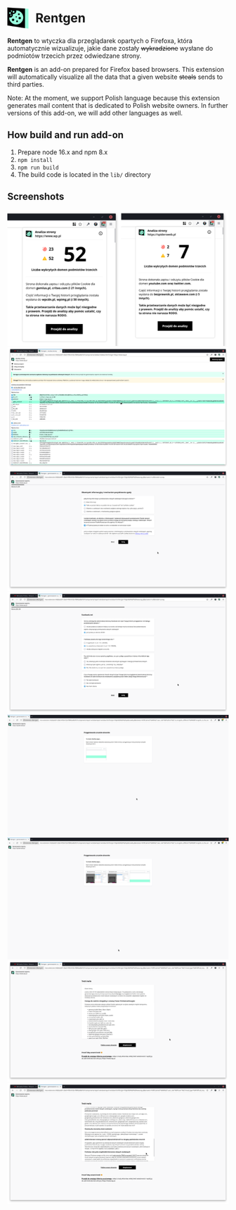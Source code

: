 <h1 style="display: flex; align-items: center;"><img src="./assets/icon-addon-2048.png" alt="Rentgen logo" style="margin-right: 1rem;" width="48"/> Rentgen</h1>

<strong>Rentgen</strong> to wtyczka dla przeglądarek opartych o Firefoxa, która automatycznie wizualizuje, jakie dane zostały ~~wykradzione~~ wysłane do podmiotów trzecich przez odwiedzane strony.

<strong>Rentgen</strong> is an add-on prepared for Firefox based browsers. This extension will automatically visualize all the data that a given website ~~steals~~ sends to third parties.

Note: At the moment, we support Polish language because this extension generates mail content that is dedicated to Polish website owners. In further versions of this add-on, we will add other languages as well.

## How build and run add-on

1. Prepare node 16.x and npm 8.x
2. `npm install`
3. `npm run build`
4. The build code is located in the `lib/` directory

## Screenshots

<img src="./assets/screenshots/1.png" />
<img src="./assets/screenshots/2.png" />
<img src="./assets/screenshots/3a.png" />
<img src="./assets/screenshots/3b.png" />
<img src="./assets/screenshots/4a.png" />
<img src="./assets/screenshots/4b.png" />
<img src="./assets/screenshots/5a.png" />
<img src="./assets/screenshots/5b.png" />
